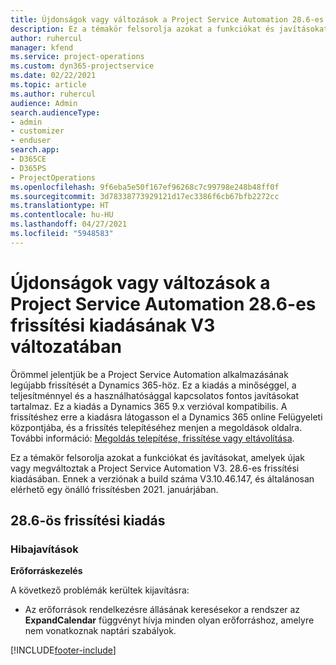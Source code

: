 ```yaml
---
title: Újdonságok vagy változások a Project Service Automation 28.6-es gyorsjavításának V3 változatában
description: Ez a témakör felsorolja azokat a funkciókat és javításokat, amelyek elérhetőek a Project Service Automation 28.6-es gyorsjavításának V3 változatában.
author: ruhercul
manager: kfend
ms.service: project-operations
ms.custom: dyn365-projectservice
ms.date: 02/22/2021
ms.topic: article
ms.author: ruhercul
audience: Admin
search.audienceType:
- admin
- customizer
- enduser
search.app:
- D365CE
- D365PS
- ProjectOperations
ms.openlocfilehash: 9f6eba5e50f167ef96268c7c99798e248b48ff0f
ms.sourcegitcommit: 3d78338773929121d17ec3386f6cb67bfb2272cc
ms.translationtype: HT
ms.contentlocale: hu-HU
ms.lasthandoff: 04/27/2021
ms.locfileid: "5948583"
---
```

# <a name="whats-new-or-changed-in-project-service-automation-update-release-286-v3"></a>Újdonságok vagy változások a Project Service Automation 28.6-es frissítési kiadásának V3 változatában

Örömmel jelentjük be a Project Service Automation alkalmazásának legújabb frissítését a Dynamics 365-höz. Ez a kiadás a minőséggel, a teljesítménnyel és a használhatósággal kapcsolatos fontos javításokat tartalmaz. Ez a kiadás a Dynamics 365 9.x verzióval kompatibilis. A frissítéshez erre a kiadásra látogasson el a Dynamics 365 online Felügyeleti központjába, és a frissítés telepítéséhez menjen a megoldások oldalra. További információ: [Megoldás telepítése, frissítése vagy eltávolítása](/power-platform/admin/install-remove-preferred-solution).

Ez a témakör felsorolja azokat a funkciókat és javításokat, amelyek újak vagy megváltoztak a Project Service Automation V3. 28.6-es frissítési kiadásában. Ennek a verziónak a build száma V3.10.46.147, és általánosan elérhető egy önálló frissítésben 2021. januárjában.

## <a name="update-release-286"></a>28.6-ös frissítési kiadás

### <a name="bug-fixes"></a>Hibajavítások


**Erőforráskezelés**

A következő problémák kerültek kijavításra:

- Az erőforrások rendelkezésre állásának keresésekor a rendszer az **ExpandCalendar** függvényt hívja minden olyan erőforráshoz, amelyre nem vonatkoznak naptári szabályok.


[!INCLUDE[footer-include](../includes/footer-banner.md)]